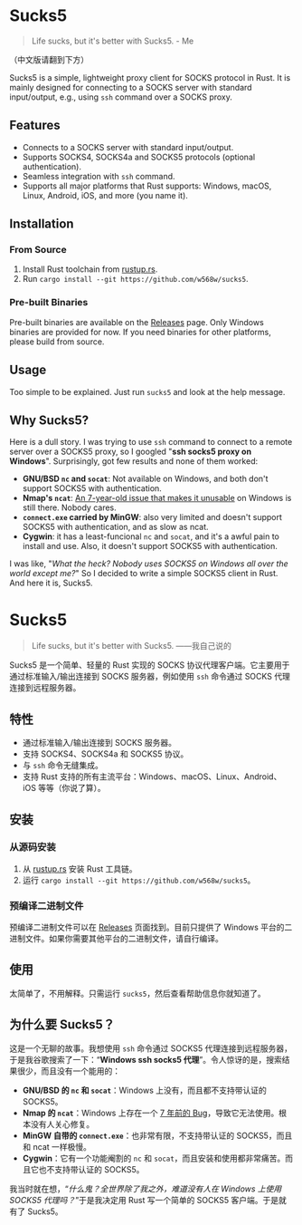 # Sucks5

> Life sucks, but it's better with Sucks5. - Me

（中文版请翻到下方）

Sucks5 is a simple, lightweight proxy client for SOCKS protocol in Rust. It is mainly designed for connecting to a SOCKS server with standard input/output, e.g., using `ssh` command over a SOCKS proxy.

## Features
- Connects to a SOCKS server with standard input/output.
- Supports SOCKS4, SOCKS4a and SOCKS5 protocols (optional authentication).
- Seamless integration with `ssh` command.
- Supports all major platforms that Rust supports: Windows, macOS, Linux, Android, iOS, and more (you name it).

## Installation
### From Source

1. Install Rust toolchain from [rustup.rs](https://rustup.rs/).
2. Run `cargo install --git https://github.com/w568w/sucks5`.

### Pre-built Binaries
Pre-built binaries are available on the [Releases](https://github.com/w568w/sucks5/releases) page. Only Windows binaries are provided for now. If you need binaries for other platforms, please build from source.

## Usage
Too simple to be explained. Just run `sucks5` and look at the help message.


## Why Sucks5?
Here is a dull story. I was trying to use `ssh` command to connect to a remote server over a SOCKS5 proxy, so I googled "**ssh socks5 proxy on Windows**". Surprisingly, got few results and none of them worked:

- **GNU/BSD `nc` and `socat`**: Not available on Windows, and both don't support SOCKS5 with authentication.
- **Nmap's `ncat`**: [An 7-year-old issue that makes it unusable](https://github.com/nmap/nmap/issues/1026) on Windows is still there. Nobody cares.
- **`connect.exe` carried by MinGW**: also very limited and doesn't support SOCKS5 with authentication, and as slow as ncat.
- **Cygwin**: it has a least-funcional `nc` and `socat`, and it's a awful pain to install and use. Also, it doesn't support SOCKS5 with authentication.

I was like, "*What the heck? Nobody uses SOCKS5 on Windows all over the world except me?*" So I decided to write a simple SOCKS5 client in Rust. And here it is, Sucks5.

# Sucks5

> Life sucks, but it's better with Sucks5. ——我自己说的

Sucks5 是一个简单、轻量的 Rust 实现的 SOCKS 协议代理客户端。它主要用于通过标准输入/输出连接到 SOCKS 服务器，例如使用 `ssh` 命令通过 SOCKS 代理连接到远程服务器。

## 特性
- 通过标准输入/输出连接到 SOCKS 服务器。
- 支持 SOCKS4、SOCKS4a 和 SOCKS5 协议。
- 与 `ssh` 命令无缝集成。
- 支持 Rust 支持的所有主流平台：Windows、macOS、Linux、Android、iOS 等等（你说了算）。

## 安装
### 从源码安装
1. 从 [rustup.rs](https://rustup.rs/) 安装 Rust 工具链。
2. 运行 `cargo install --git https://github.com/w568w/sucks5`。

### 预编译二进制文件
预编译二进制文件可以在 [Releases](https://github.com/w568w/sucks5/releases) 页面找到。目前只提供了 Windows 平台的二进制文件。如果你需要其他平台的二进制文件，请自行编译。

## 使用
太简单了，不用解释。只需运行 `sucks5`，然后查看帮助信息你就知道了。

## 为什么要 Sucks5？
这是一个无聊的故事。我想使用 `ssh` 命令通过 SOCKS5 代理连接到远程服务器，于是我谷歌搜索了一下：“**Windows ssh socks5 代理**”。令人惊讶的是，搜索结果很少，而且没有一个能用的：

- **GNU/BSD 的 `nc` 和 `socat`**：Windows 上没有，而且都不支持带认证的 SOCKS5。
- **Nmap 的 `ncat`**：Windows 上存在一个 [7 年前的 Bug](https://github.com/nmap/nmap/issues/1026)，导致它无法使用。根本没有人关心修复。
- **MinGW 自带的 `connect.exe`**：也非常有限，不支持带认证的 SOCKS5，而且和 ncat 一样极慢。
- **Cygwin**：它有一个功能阉割的 `nc` 和 `socat`，而且安装和使用都非常痛苦。而且它也不支持带认证的 SOCKS5。

我当时就在想，“*什么鬼？全世界除了我之外，难道没有人在 Windows 上使用 SOCKS5 代理吗？*”于是我决定用 Rust 写一个简单的 SOCKS5 客户端。于是就有了 Sucks5。